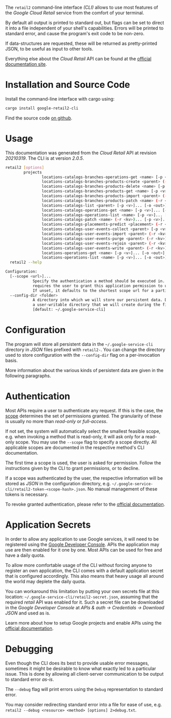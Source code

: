 <!---
DO NOT EDIT !
This file was generated automatically from 'src/mako/cli/README.md.mako'
DO NOT EDIT !
-->
The `retail2` command-line interface *(CLI)* allows to use most features of the *Google Cloud Retail* service from the comfort of your terminal.

By default all output is printed to standard out, but flags can be set to direct it into a file independent of your shell's
capabilities. Errors will be printed to standard error, and cause the program's exit code to be non-zero.

If data-structures are requested, these will be returned as pretty-printed JSON, to be useful as input to other tools.

Everything else about the *Cloud Retail* API can be found at the
[official documentation site](https://cloud.google.com/recommendations).

# Installation and Source Code

Install the command-line interface with cargo using:

```bash
cargo install google-retail2-cli
```

Find the source code [on github](https://github.com/Byron/google-apis-rs/tree/main/gen/retail2-cli).

# Usage

This documentation was generated from the *Cloud Retail* API at revision *20210319*. The CLI is at version *2.0.5*.

```bash
retail2 [options]
        projects
                locations-catalogs-branches-operations-get <name> [-p <v>]... [-o <out>]
                locations-catalogs-branches-products-create <parent> (-r <kv>)... [-p <v>]... [-o <out>]
                locations-catalogs-branches-products-delete <name> [-p <v>]... [-o <out>]
                locations-catalogs-branches-products-get <name> [-p <v>]... [-o <out>]
                locations-catalogs-branches-products-import <parent> (-r <kv>)... [-p <v>]... [-o <out>]
                locations-catalogs-branches-products-patch <name> (-r <kv>)... [-p <v>]... [-o <out>]
                locations-catalogs-list <parent> [-p <v>]... [-o <out>]
                locations-catalogs-operations-get <name> [-p <v>]... [-o <out>]
                locations-catalogs-operations-list <name> [-p <v>]... [-o <out>]
                locations-catalogs-patch <name> (-r <kv>)... [-p <v>]... [-o <out>]
                locations-catalogs-placements-predict <placement> (-r <kv>)... [-p <v>]... [-o <out>]
                locations-catalogs-user-events-collect <parent> [-p <v>]... [-o <out>]
                locations-catalogs-user-events-import <parent> (-r <kv>)... [-p <v>]... [-o <out>]
                locations-catalogs-user-events-purge <parent> (-r <kv>)... [-p <v>]... [-o <out>]
                locations-catalogs-user-events-rejoin <parent> (-r <kv>)... [-p <v>]... [-o <out>]
                locations-catalogs-user-events-write <parent> (-r <kv>)... [-p <v>]... [-o <out>]
                locations-operations-get <name> [-p <v>]... [-o <out>]
                locations-operations-list <name> [-p <v>]... [-o <out>]
  retail2 --help

Configuration:
  [--scope <url>]...
            Specify the authentication a method should be executed in. Each scope
            requires the user to grant this application permission to use it.
            If unset, it defaults to the shortest scope url for a particular method.
  --config-dir <folder>
            A directory into which we will store our persistent data. Defaults to
            a user-writable directory that we will create during the first invocation.
            [default: ~/.google-service-cli]

```

# Configuration

The program will store all persistent data in the `~/.google-service-cli` directory in *JSON* files prefixed with `retail2-`.  You can change the directory used to store configuration with the `--config-dir` flag on a per-invocation basis.

More information about the various kinds of persistent data are given in the following paragraphs.

# Authentication

Most APIs require a user to authenticate any request. If this is the case, the [scope][scopes] determines the 
set of permissions granted. The granularity of these is usually no more than *read-only* or *full-access*.

If not set, the system will automatically select the smallest feasible scope, e.g. when invoking a
method that is read-only, it will ask only for a read-only scope. 
You may use the `--scope` flag to specify a scope directly. 
All applicable scopes are documented in the respective method's CLI documentation.

The first time a scope is used, the user is asked for permission. Follow the instructions given 
by the CLI to grant permissions, or to decline.

If a scope was authenticated by the user, the respective information will be stored as *JSON* in the configuration
directory, e.g. `~/.google-service-cli/retail2-token-<scope-hash>.json`. No manual management of these tokens
is necessary.

To revoke granted authentication, please refer to the [official documentation][revoke-access].

# Application Secrets

In order to allow any application to use Google services, it will need to be registered using the 
[Google Developer Console][google-dev-console]. APIs the application may use are then enabled for it
one by one. Most APIs can be used for free and have a daily quota.

To allow more comfortable usage of the CLI without forcing anyone to register an own application, the CLI
comes with a default application secret that is configured accordingly. This also means that heavy usage
all around the world may deplete the daily quota.

You can workaround this limitation by putting your own secrets file at this location: 
`~/.google-service-cli/retail2-secret.json`, assuming that the required *retail* API 
was enabled for it. Such a secret file can be downloaded in the *Google Developer Console* at 
*APIs & auth -> Credentials -> Download JSON* and used as is.

Learn more about how to setup Google projects and enable APIs using the [official documentation][google-project-new].


# Debugging

Even though the CLI does its best to provide usable error messages, sometimes it might be desirable to know
what exactly led to a particular issue. This is done by allowing all client-server communication to be 
output to standard error *as-is*.

The `--debug` flag will print errors using the `Debug` representation to standard error.

You may consider redirecting standard error into a file for ease of use, e.g. `retail2 --debug <resource> <method> [options] 2>debug.txt`.


[scopes]: https://developers.google.com/+/api/oauth#scopes
[revoke-access]: http://webapps.stackexchange.com/a/30849
[google-dev-console]: https://console.developers.google.com/
[google-project-new]: https://developers.google.com/console/help/new/